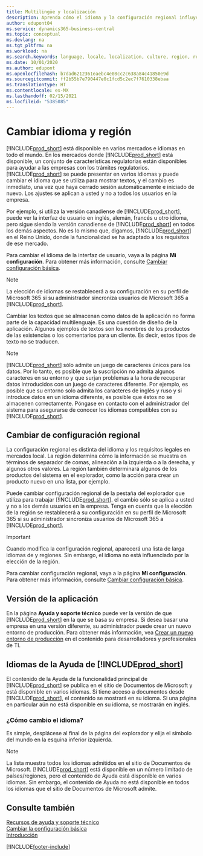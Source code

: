 ```yaml
---
title: Multilingüe y localización
description: Aprenda cómo el idioma y la configuración regional influyen en la experiencia de Business Central. Cambie el idioma de la interfaz de usuario en la página Mi configuración.
author: edupont04
ms.service: dynamics365-business-central
ms.topic: conceptual
ms.devlang: na
ms.tgt_pltfrm: na
ms.workload: na
ms.search.keywords: language, locale, localization, culture, region, regional settings
ms.date: 10/01/2020
ms.author: edupont
ms.openlocfilehash: b7dad6212361eaebc4e08cc2c638a84c41850e9d
ms.sourcegitcommit: ff2b55b7e790447e0c1fcd5c2ec7f7610338ebaa
ms.translationtype: HT
ms.contentlocale: es-MX
ms.lasthandoff: 02/15/2021
ms.locfileid: "5385085"
---
```

# <a name="changing-language-and-region"></a>Cambiar idioma y región

[!INCLUDE[prod_short](includes/prod_short.md)] está disponible en varios mercados e idiomas en todo el mundo. En los mercados donde [!INCLUDE[prod_short](includes/prod_short.md)] está disponible, un conjunto de características regulatorias están disponibles para ayudar a las empresas con los trámites regulatorios. [!INCLUDE[prod_short](includes/prod_short.md)] se puede presentar en varios idiomas y puede cambiar el idioma que se utiliza para mostrar textos, y el cambio es inmediato, una vez que haya cerrado sesión automáticamente e iniciado de nuevo. Los ajustes se aplican a usted y no a todos los usuarios en la empresa.  

Por ejemplo, si utiliza la versión canadiense de [!INCLUDE[prod_short](includes/prod_short.md)], puede ver la interfaz de usuario en inglés, alemán, francés u otro idioma, pero sigue siendo la versión canadiense de [!INCLUDE[prod_short](includes/prod_short.md)] en todos los demás aspectos. No es lo mismo que, digamos, [!INCLUDE[prod_short](includes/prod_short.md)] en el Reino Unido, donde la funcionalidad se ha adaptado a los requisitos de ese mercado.  

Para cambiar el idioma de la interfaz de usuario, vaya a la página **Mi configuración**. Para obtener más información, consulte [Cambiar configuración básica](ui-change-basic-settings.md#language). 

> [!NOTE]  
> La elección de idiomas se restablecerá a su configuración en su perfil de Microsoft 365 si su administrador sincroniza usuarios de Microsoft 365 a [!INCLUDE[prod_short](includes/prod_short.md)].

Cambiar los textos que se almacenan como datos de la aplicación no forma parte de la capacidad multilenguaje. Es una cuestión de diseño de la aplicación. Algunos ejemplos de textos son los nombres de los productos de las existencias o los comentarios para un cliente. Es decir, estos tipos de texto no se traducen.  

> [!NOTE]  
> [!INCLUDE[prod_short](includes/prod_short.md)] sólo admite un juego de caracteres únicos para los datos. Por lo tanto, es posible que la suscripción no admita algunos caracteres en su entorno y que surjan problemas a la hora de recuperar datos introducidos con un juego de caracteres diferente. Por ejemplo, es posible que su entorno solo admita los caracteres de inglés y ruso y si introduce datos en un idioma diferente, es posible que éstos no se almacenen correctamente. Póngase en contacto con el administrador del sistema para asegurarse de conocer los idiomas compatibles con su [!INCLUDE[prod_short](includes/prod_short.md)].  

## <a name="changing-the-region"></a>Cambiar de configuración regional
La configuración regional es distinta del idioma y los requisitos legales en mercados local. La región determina cómo la información se muestra en términos de separador de comas, alineación a la izquierda o a la derecha, y algunos otros valores. La región también determinará algunos de los productos del sistema en el explorador, como la acción para crear un producto nuevo en una lista, por ejemplo.  

Puede cambiar configuración regional de la pestaña del explorador que utiliza para trabajar [!INCLUDE[prod_short](includes/prod_short.md)]. el cambio sólo se aplica a usted y no a los demás usuarios en la empresa.  Tenga en cuenta que la elección de la región se restablecerá a su configuración en su perfil de Microsoft 365 si su administrador sincroniza usuarios de Microsoft 365 a [!INCLUDE[prod_short](includes/prod_short.md)].

> [!IMPORTANT]  
>  Cuando modifica la configuración regional, aparecerá una lista de larga idiomas de y regiones. Sin embargo, el idioma no está influenciado por la elección de la región.  

Para cambiar configuración regional, vaya a la página **Mi configuración**. Para obtener más información, consulte [Cambiar configuración básica](ui-change-basic-settings.md).  

## <a name="application-version"></a>Versión de la aplicación

En la página **Ayuda y soporte técnico** puede ver la versión de que [!INCLUDE[prod_short](includes/prod_short.md)] en la que se basa su empresa. Si desea basar una empresa en una versión diferente, su administrador puede crear un nuevo entorno de producción. Para obtener más información, vea [Crear un nuevo entorno de producción](/dynamics365/business-central/dev-itpro/administration/tenant-admin-center-environments#create-a-new-production-environment) en el contenido para desarrolladores y profesionales de TI.  

## <a name="languages-of-the-prod_short-help"></a>Idiomas de la Ayuda de [!INCLUDE[prod_short](includes/prod_short.md)]
El contenido de la Ayuda de la funcionalidad principal de [!INCLUDE[prod_short](includes/prod_short.md)] se publica en el sitio de Documentos de Microsoft y está disponible en varios idiomas. Si tiene acceso a documentos desde [!INCLUDE[prod_short](includes/prod_short.md)], el contenido se mostrará en su idioma. Si una página en particular aún no está disponible en su idioma, se mostrarán en inglés.

### <a name="how-do-i-change-the-language"></a>¿Cómo cambio el idioma?
Es simple, desplácese al final de la página del explorador y elija el símbolo del mundo en la esquina inferior izquierda.

> [!NOTE]  
> La lista muestra todos los idiomas admitidos en el sitio de Documentos de Microsoft. [!INCLUDE[prod_short](includes/prod_short.md)] está disponible en un número limitado de países/regiones, pero el contenido de Ayuda está disponible en varios idiomas. Sin embargo, el contenido de Ayuda no está disponible en todos los idiomas que el sitio de Documentos de Microsoft admite.

## <a name="see-also"></a>Consulte también

[Recursos de ayuda y soporte técnico](product-help-and-support.md)  
[Cambiar la configuración básica](ui-change-basic-settings.md)  
[Introducción](product-get-started.md)  


[!INCLUDE[footer-include](includes/footer-banner.md)]